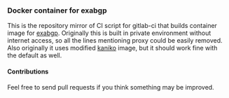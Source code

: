 ### Docker container for exabgp

This is the repository mirror of CI script for gitlab-ci that builds container image for [exabgp](https://github.com/Exa-Networks/exabgp).
Originally this is built in private environment without internet access, so all the lines mentioning proxy could be easily removed.
Also originally it uses modified [kaniko](https://github.com/GoogleContainerTools/kaniko) image, but it should work fine with the default as well.

#### Contributions

Feel free to send pull requests if you think something may be improved.
